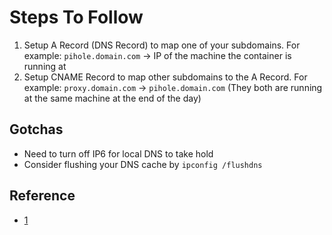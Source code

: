 # Steps To Follow
1. Setup A Record (DNS Record) to map one of your subdomains. For example: `pihole.domain.com` -> IP of the machine the container is running at
2. Setup CNAME Record to map other subdomains to the A Record. For example: `proxy.domain.com` -> `pihole.domain.com` (They both are running at the same machine at the end of the day) 

## Gotchas
* Need to turn off IP6 for local DNS to take hold
* Consider flushing your DNS cache by `ipconfig /flushdns`

## Reference
 -  [1](https://roadtohomelab.blog/local-dns-for-docker-containers-using-pi-hole-portainer-nginx-proxy-manager/)
